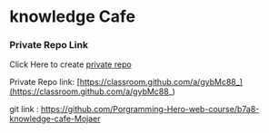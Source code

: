 # knowledge Cafe

### Private Repo Link
Click Here to create [private repo](https://classroom.github.com/a/gybMc88_)

Private Repo link: [https://classroom.github.com/a/gybMc88_](https://classroom.github.com/a/gybMc88_)

git link : https://github.com/Porgramming-Hero-web-course/b7a8-knowledge-cafe-Mojaer
